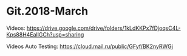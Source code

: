 # Git.2018-March

Videos:  https://drive.google.com/drive/folders/1kLdKKPx7fDjoqsC4L-Kps88H4EalIGCh?usp=sharing 

Videos Auto Testing: https://cloud.mail.ru/public/GFyf/BK2nyRWGj
